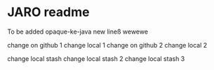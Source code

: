 # JARO readme
To be added opaque-ke-java
new lineß
wewewe

change on github 1
change local  1
change on github 2
change local 2

change local stash
change local stash 2
change local stash 3